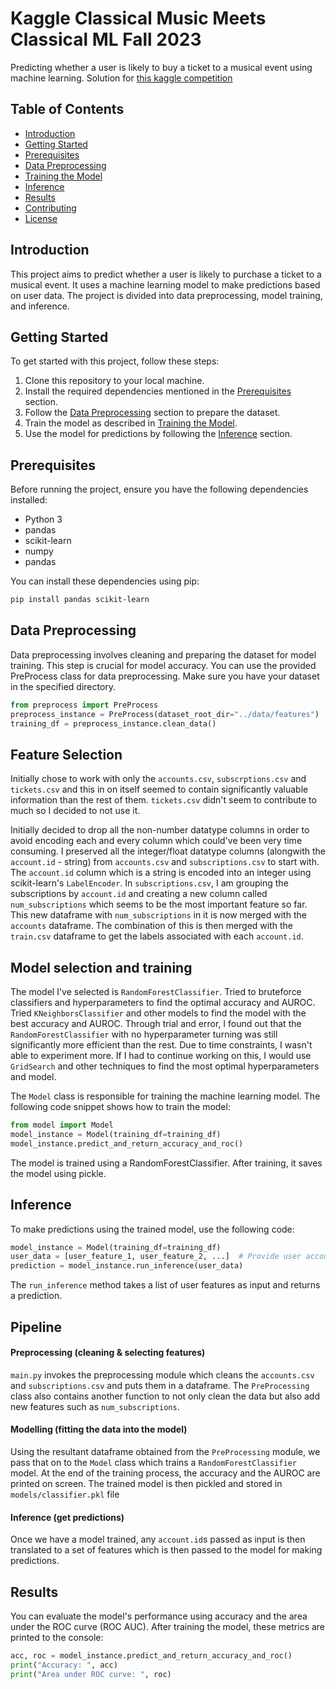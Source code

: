 # Kaggle Classical Music Meets Classical ML Fall 2023

Predicting whether a user is likely to buy a ticket to a musical event using machine learning.
Solution for [this kaggle competition](https://www.kaggle.com/competitions/classical-music-meets-classical-ml-fall-2023/data)

## Table of Contents

- [Introduction](#introduction)
- [Getting Started](#getting-started)
- [Prerequisites](#prerequisites)
- [Data Preprocessing](#data-preprocessing)
- [Training the Model](#training-the-model)
- [Inference](#inference)
- [Results](#results)
- [Contributing](#contributing)
- [License](#license)

## Introduction

This project aims to predict whether a user is likely to purchase a ticket to a musical event. It uses a machine learning model to make predictions based on user data. The project is divided into data preprocessing, model training, and inference.

## Getting Started

To get started with this project, follow these steps:

1. Clone this repository to your local machine.
2. Install the required dependencies mentioned in the [Prerequisites](#prerequisites) section.
3. Follow the [Data Preprocessing](#data-preprocessing) section to prepare the dataset.
4. Train the model as described in [Training the Model](#training-the-model).
5. Use the model for predictions by following the [Inference](#inference) section.

## Prerequisites

Before running the project, ensure you have the following dependencies installed:

- Python 3
- pandas
- scikit-learn
- numpy
- pandas

You can install these dependencies using pip:

```bash
pip install pandas scikit-learn
```

## Data Preprocessing

Data preprocessing involves cleaning and preparing the dataset for model training. This step is crucial for model accuracy. You can use the provided PreProcess class for data preprocessing. Make sure you have your dataset in the specified directory.

```python
from preprocess import PreProcess
preprocess_instance = PreProcess(dataset_root_dir="../data/features")
training_df = preprocess_instance.clean_data()
```

## Feature Selection

Initially chose to work with only the `accounts.csv`, `subscrptions.csv` and `tickets.csv` and this in on itself seemed to contain significantly valuable information than the rest of them. `tickets.csv` didn't seem to contribute to much so I decided to not use it.

Initially decided to drop all the non-number datatype columns in order to avoid encoding each and every column which could've been very time consuming. I preserved all the integer/float datatype columns (alongwith the `account.id` - string) from `accounts.csv` and `subscriptions.csv` to start with. The `account.id` column which is a string is encoded into an integer using scikit-learn's `LabelEncoder`. In `subscriptions.csv`, I am grouping the subscriptions by `account.id` and creating a new column called `num_subscriptions` which seems to be the most important feature so far. This new dataframe with `num_subscriptions` in it is now merged with the `accounts` dataframe. The combination of this is then merged with the `train.csv` dataframe to get the labels associated with each `account.id`.

## Model selection and training

The model I've selected is `RandomForestClassifier`. Tried to bruteforce classifiers and hyperparameters to find the optimal accuracy and AUROC. Tried `KNeighborsClassifier` and other models to find the model with the best accuracy and AUROC. Through trial and error, I found out that the `RandomForestClassifier` with no hyperparameter turning was still significantly more efficient than the rest. Due to time constraints, I wasn't able to experiment more. If I had to continue working on this, I would use `GridSearch` and other techniques to find the most optimal hyperparameters and model.

The `Model` class is responsible for training the machine learning model. The following code snippet shows how to train the model:

```python
from model import Model
model_instance = Model(training_df=training_df)
model_instance.predict_and_return_accuracy_and_roc()
```

The model is trained using a RandomForestClassifier. After training, it saves the model using pickle.

## Inference

To make predictions using the trained model, use the following code:

```python
model_instance = Model(training_df=training_df)
user_data = [user_feature_1, user_feature_2, ...]  # Provide user account IDs as a list
prediction = model_instance.run_inference(user_data)
```

The `run_inference` method takes a list of user features as input and returns a prediction.

## Pipeline

#### Preprocessing (cleaning & selecting features)
`main.py` invokes the preprocessing module which cleans the `accounts.csv` and `subscriptions.csv` and puts them in a dataframe. The `PreProcessing` class also contains another function to not only clean the data but also add new features such as `num_subscriptions`.

#### Modelling (fitting the data into the model)
Using the resultant dataframe obtained from the `PreProcessing` module, we pass that on to the `Model` class which trains a `RandomForestClassifier` model. At the end of the training process, the accuracy and the AUROC are printed on screen. The trained model is then pickled and stored in `models/classifier.pkl` file

#### Inference (get predictions)
Once we have a model trained, any `account.id`s passed as input is then translated to a set of features which is then passed to the model for making predictions.

## Results

You can evaluate the model's performance using accuracy and the area under the ROC curve (ROC AUC). After training the model, these metrics are printed to the console:

```python
acc, roc = model_instance.predict_and_return_accuracy_and_roc()
print("Accuracy: ", acc)
print("Area under ROC curve: ", roc)
```
